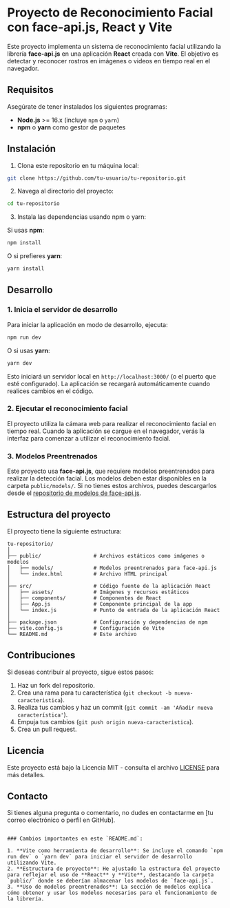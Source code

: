 # Proyecto de Reconocimiento Facial con face-api.js, React y Vite

Este proyecto implementa un sistema de reconocimiento facial utilizando la librería **face-api.js** en una aplicación **React** creada con **Vite**. 
El objetivo es detectar y reconocer rostros en imágenes o videos en tiempo real en el navegador.

## Requisitos

Asegúrate de tener instalados los siguientes programas:

- **Node.js** >= 16.x (incluye `npm` o `yarn`)
- **npm** o **yarn** como gestor de paquetes

## Instalación

1. Clona este repositorio en tu máquina local:

```bash
git clone https://github.com/tu-usuario/tu-repositorio.git
```

2. Navega al directorio del proyecto:

```bash
cd tu-repositorio
```

3. Instala las dependencias usando npm o yarn:

Si usas **npm**:

```bash
npm install
```

O si prefieres **yarn**:

```bash
yarn install
```

## Desarrollo

### 1. Inicia el servidor de desarrollo

Para iniciar la aplicación en modo de desarrollo, ejecuta:

```bash
npm run dev
```

O si usas **yarn**:

```bash
yarn dev
```

Esto iniciará un servidor local en `http://localhost:3000/` (o el puerto que esté configurado). La aplicación se recargará automáticamente cuando realices cambios en el código.

### 2. Ejecutar el reconocimiento facial

El proyecto utiliza la cámara web para realizar el reconocimiento facial en tiempo real. Cuando la aplicación se cargue en el navegador, verás la interfaz para comenzar a utilizar el reconocimiento facial.

### 3. Modelos Preentrenados

Este proyecto usa **face-api.js**, que requiere modelos preentrenados para realizar la detección facial. Los modelos deben estar disponibles en la carpeta `public/models/`. Si no tienes estos archivos, puedes descargarlos desde el [repositorio de modelos de face-api.js](https://github.com/justadudewhohacks/face-api.js#pretrained-models).

## Estructura del proyecto

El proyecto tiene la siguiente estructura:

```
tu-repositorio/
│
├── public/                 # Archivos estáticos como imágenes o modelos
│   ├── models/             # Modelos preentrenados para face-api.js
│   └── index.html          # Archivo HTML principal
│
├── src/                    # Código fuente de la aplicación React
│   ├── assets/             # Imágenes y recursos estáticos
│   ├── components/         # Componentes de React
│   ├── App.js              # Componente principal de la app
│   └── index.js            # Punto de entrada de la aplicación React
│
├── package.json            # Configuración y dependencias de npm
├── vite.config.js          # Configuración de Vite
└── README.md               # Este archivo
```

## Contribuciones

Si deseas contribuir al proyecto, sigue estos pasos:

1. Haz un fork del repositorio.
2. Crea una rama para tu característica (`git checkout -b nueva-caracteristica`).
3. Realiza tus cambios y haz un commit (`git commit -am 'Añadir nueva característica'`).
4. Empuja tus cambios (`git push origin nueva-caracteristica`).
5. Crea un pull request.

## Licencia

Este proyecto está bajo la Licencia MIT - consulta el archivo [LICENSE](LICENSE) para más detalles.

## Contacto

Si tienes alguna pregunta o comentario, no dudes en contactarme en [tu correo electrónico o perfil en GitHub].
```

### Cambios importantes en este `README.md`:

1. **Vite como herramienta de desarrollo**: Se incluye el comando `npm run dev` o `yarn dev` para iniciar el servidor de desarrollo utilizando Vite.
2. **Estructura de proyecto**: He ajustado la estructura del proyecto para reflejar el uso de **React** y **Vite**, destacando la carpeta `public/` donde se deberían almacenar los modelos de `face-api.js`.
3. **Uso de modelos preentrenados**: La sección de modelos explica cómo obtener y usar los modelos necesarios para el funcionamiento de la librería.
